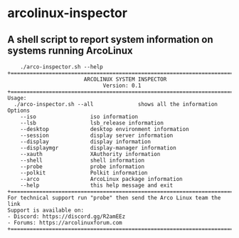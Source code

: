 # arcolinux-inspector
## A shell script to report system information on systems running ArcoLinux

        ./arco-inspector.sh --help
    +========================================================================+
                            ARCOLINUX SYSTEM INSPECTOR
                                  Version: 0.1
    +========================================================================+
    Usage:
      ./arco-inspector.sh --all              shows all the information
    Options
        --iso                 iso information
        --lsb                 lsb_release information
        --desktop             desktop environment information
        --session             display server information
        --display             display information
        --displaymgr          display-manager information
        --xauth               XAuthority information
        --shell               shell information
        --probe               probe information
        --polkit              Polkit information
        --arco                ArcoLinux package information
        --help                this help message and exit
    +========================================================================+
    For technical support run "probe" then send the Arco Linux team the link
    Support is available on:
    - Discord: https://discord.gg/R2amEEz
    - Forums: https://arcolinuxforum.com
    +========================================================================+

